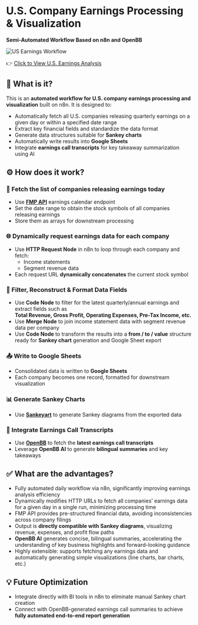 # U.S. Company Earnings Processing & Visualization
**Semi-Automated Workflow Based on n8n and OpenBB**


![US Earnings Workflow](/earnings/n8n_incomestatement.png)


<div class="earnings-link-box">
  <span class="emoji">👉</span>
  <a class="earnings-link-text" href="/en/earnings/catalogue/">Click to View U.S. Earnings Analysis</a>
</div>



## 📌 What is it?

This is an **automated workflow for U.S. company earnings processing and visualization** built on n8n. It is designed to:

- Automatically fetch all U.S. companies releasing quarterly earnings on a given day or within a specified date range
- Extract key financial fields and standardize the data format
- Generate data structures suitable for **Sankey charts**
- Automatically write results into **Google Sheets**
- Integrate **earnings call transcripts** for key takeaway summarization using AI


## ⚙️ How does it work?

### 📅 Fetch the list of companies releasing earnings today
- Use [**FMP API**](https://site.financialmodelingprep.com/) earnings calendar endpoint  
- Set the date range to obtain the stock symbols of all companies releasing earnings  
- Store them as arrays for downstream processing

### 🌐 Dynamically request earnings data for each company
- Use **HTTP Request Node** in n8n to loop through each company and fetch:
  - Income statements
  - Segment revenue data
- Each request URL **dynamically concatenates** the current stock symbol

### 🧹 Filter, Reconstruct & Format Data Fields
- Use **Code Node** to filter for the latest quarterly/annual earnings and extract fields such as  
  **Total Revenue, Gross Profit, Operating Expenses, Pre-Tax Income, etc.**
- Use **Merge Node** to join income statement data with segment revenue data per company
- Use **Code Node** to transform the results into a **from / to / value** structure  
  ready for **Sankey chart** generation and Google Sheet export

### 📤 Write to Google Sheets
- Consolidated data is written to **Google Sheets**
- Each company becomes one record, formatted for downstream visualization

### 📊 Generate Sankey Charts
- Use [**Sankeyart**](https://www.sankeyart.com/) to generate Sankey diagrams from the exported data

### 📄 Integrate Earnings Call Transcripts
- Use [**OpenBB**](https://pro.openbb.co) to fetch the **latest earnings call transcripts**
- Leverage **OpenBB AI** to generate **bilingual summaries** and key takeaways


## ✅ What are the advantages?
- Fully automated daily workflow via n8n, significantly improving earnings analysis efficiency
- Dynamically modifies HTTP URLs to fetch all companies’ earnings data for a given day in a single run, minimizing processing time
- FMP API provides pre-structured financial data, avoiding inconsistencies across company filings
- Output is **directly compatible with Sankey diagrams**, visualizing revenue, expenses, and profit flow paths
- **OpenBB AI** generates concise, bilingual summaries, accelerating the understanding of key business highlights and forward-looking guidance
- Highly extensible: supports fetching any earnings data and automatically generating simple visualizations (line charts, bar charts, etc.)

## 💡 Future Optimization
- Integrate directly with BI tools in n8n to eliminate manual Sankey chart creation
- Connect with OpenBB-generated earnings call summaries to achieve **fully automated end-to-end report generation**
